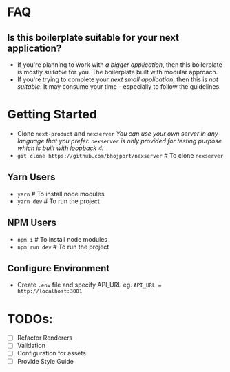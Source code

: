 # FAQ

## Is this boilerplate suitable for your next application?
- If you're planning to work with *a bigger application*, then this boilerplate is mostly *suitable* for you. The boilerplate built with modular approach.
- If you're trying to complete your *next small application*, then this is *not suitable*. It  may consume your time - especially to follow the guidelines.

# Getting Started
- Clone `next-product` and `nexserver`
*You can use your own server in any language that you prefer. `nexserver` is only provided for testing purpose which is built with loopback 4.*
- `git clone https://github.com/bhojport/nexserver` # To clone `nexserver`

## Yarn Users
- `yarn` # To install node modules
- `yarn dev` # To run the project

## NPM Users
- `npm i` # To install node modules
- `npm run dev` # To run the project

## Configure Environment
- Create `.env` file and specify API_URL
eg. `API_URL = http://localhost:3001`

# TODOs:
- [ ] Refactor Renderers
- [ ] Validation
- [ ] Configuration for assets
- [ ] Provide Style Guide
